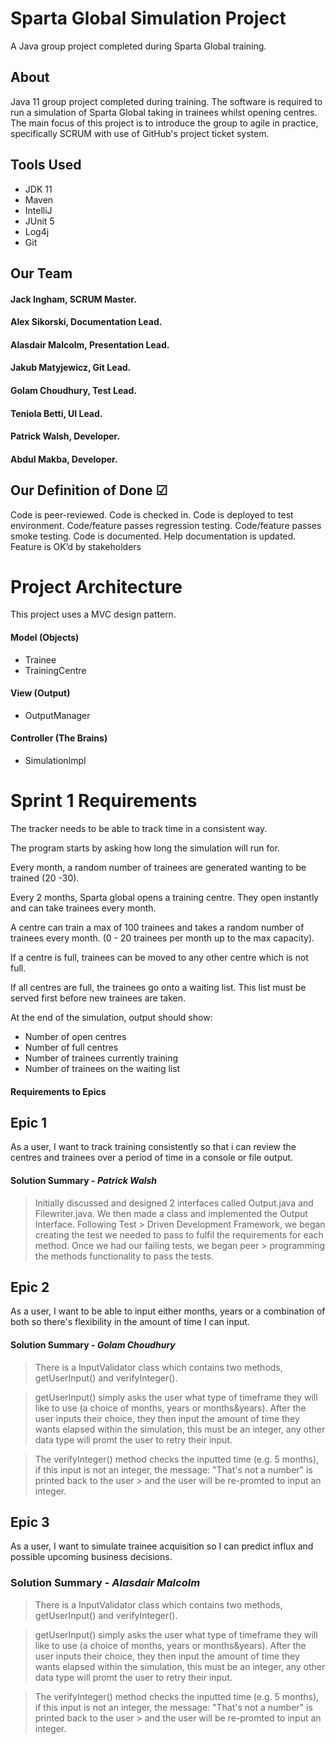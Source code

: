 # Sparta Global Simulation Project

A Java group project completed during Sparta Global training.

## About

Java 11 group project completed during training. The software is required to run a simulation of Sparta Global taking in trainees whilst opening centres. The main focus of this project is to introduce the group to agile in practice, specifically SCRUM with use of GitHub's project ticket system. 

## Tools Used
- JDK 11
- Maven
- IntelliJ
- JUnit 5
- Log4j
- Git

## Our Team
#### Jack Ingham, SCRUM Master.
#### Alex Sikorski, Documentation Lead.
#### Alasdair Malcolm, Presentation Lead.
#### Jakub Matyjewicz, Git Lead.
#### Golam Choudhury, Test Lead.
#### Teniola Betti, UI Lead.
#### Patrick Walsh, Developer.
#### Abdul Makba, Developer.

## Our Definition of Done &#x2611;

Code is peer-reviewed. Code is checked in. Code is deployed to test environment. Code/feature passes regression testing. Code/feature passes smoke testing. Code is documented. Help documentation is updated. Feature is OK’d by stakeholders

# Project Architecture

This project uses a MVC design pattern.

#### Model (Objects)
- Trainee
- TrainingCentre

#### View (Output)
- OutputManager

#### Controller (The Brains)
- SimulationImpl

# Sprint 1 Requirements

The tracker needs to be able to track time in a consistent way.

The program starts by asking how long the simulation will run for.

Every month, a random number of trainees are generated wanting to be trained (20 -30).

Every 2 months, Sparta global opens a training centre. They open instantly and can take trainees every month.

A centre can train a max of 100 trainees and takes a random number of trainees every month. (0 - 20 trainees per month up to the max capacity).

If a centre is full, trainees can be moved to any other centre which is not full.

If all centres are full, the trainees go onto a waiting list. This list must be served first before new trainees are taken.

At the end of the simulation, output should show:
  - Number of open centres
  - Number of full centres
  - Number of trainees currently training
  - Number of trainees on the waiting list

#### Requirements to Epics

## Epic 1
As a user, I want to track training consistently so that i can review the centres and trainees over a period of time in a console or file output.

#### Solution Summary - *Patrick Walsh*

> Initially discussed and designed 2 interfaces called Output.java and Filewriter.java. We then made a class and implemented the Output Interface. Following Test > Driven Development Framework, we began creating the test we needed to pass to fulfil the requirements for each method. Once we had our failing tests, we began peer > programming the methods functionality to pass the tests. 

## Epic 2
As a user, I want to be able to input either months, years or a combination of both so there's flexibility in the amount of time I can input.

#### Solution Summary - *Golam Choudhury*

> There is a InputValidator class which contains two methods, getUserInput() and verifyInteger().

> getUserInput() simply asks the user what type of timeframe they will like to use (a choice of months, years or months&years).
> After the user inputs their choice, they then input the amount of time they wants elapsed within the simulation, this must be an
> integer, any other data type will promt the user to retry their input. 

> The verifyInteger() method checks the inputted time (e.g. 5 months), if this input is not an integer, the message: "That's not a number" is printed back to the user > and the user will be re-promted to input an integer. 

## Epic 3
As a user, I want to simulate trainee acquisition so I can predict influx and possible upcoming business decisions.

### Solution Summary - *Alasdair Malcolm*

> There is a InputValidator class which contains two methods, getUserInput() and verifyInteger().

> getUserInput() simply asks the user what type of timeframe they will like to use (a choice of months, years or months&years).
> After the user inputs their choice, they then input the amount of time they wants elapsed within the simulation, this must be an
> integer, any other data type will promt the user to retry their input. 

> The verifyInteger() method checks the inputted time (e.g. 5 months), if this input is not an integer, the message: "That's not a number" is printed back to the user  > and the user will be re-promted to input an integer. 
